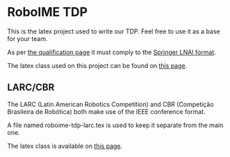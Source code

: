 RoboIME TDP
===========

This is the latex project used to write our TDP. Feel free to use it as a base for your team.

As per [the qualification page][1] it must comply to the [Springer LNAI format][2].

The latex class used on this project can be found on [this page][3].

LARC/CBR
--------

The LARC (Latin American Robotics Competition) and CBR (Competição Brasileira de Robótica) both
make use of the IEEE conference format.

A file named roboime-tdp-larc.tex is used to keep it separate from the main one.

The latex class is available on [this page][4].

[1]: http://robocupssl.cpe.ku.ac.th/robocup2014:qualification
[2]: http://www.springer.com/series/1244
[3]: http://www.springer.com/computer/lncs/lncs+authors?SGWID=0-40209-0-0-0
[4]: http://www.ieee.org/conferences_events/conferences/publishing/templates.html
